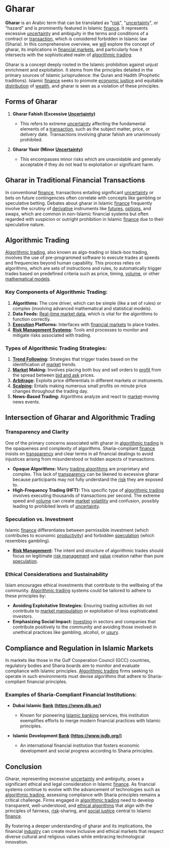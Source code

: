 # Gharar

**Gharar** is an Arabic term that can be translated as "[risk](../r/risk.md)", "[uncertainty](../u/uncertainty_in_trading.md)", or "hazard" and is prominently featured in Islamic [finance](../f/finance.md). It represents excessive [uncertainty](../u/uncertainty_in_trading.md) and ambiguity in the terms and conditions of a contract or [transaction](../t/transaction.md), which is considered forbidden in Islamic law (Sharia). In this comprehensive overview, we [will](../w/will.md) explore the concept of gharar, its implications in [financial markets](../f/financial_market.md), and particularly how it intersects with the sophisticated realm of [algorithmic trading](../a/accountability.md).

Gharar is a concept deeply rooted in the Islamic prohibition against unjust enrichment and exploitation. It stems from the principles detailed in the primary sources of Islamic jurisprudence: the Quran and Hadith (Prophetic traditions). Islamic [finance](../f/finance.md) seeks to promote [economic justice](../e/economic_justice.md) and equitable [distribution](../d/distribution.md) of [wealth](../w/wealth.md), and gharar is seen as a violation of these principles.

## Forms of Gharar

1. **Gharar Fahish (Excessive [Uncertainty](../u/uncertainty_in_trading.md))**
    - This refers to extreme [uncertainty](../u/uncertainty_in_trading.md) affecting the fundamental elements of a [transaction](../t/transaction.md), such as the subject matter, price, or delivery date. Transactions involving gharar fahish are unanimously prohibited.
  
2. **Gharar Yasir (Minor [Uncertainty](../u/uncertainty_in_trading.md))**
    - This encompasses minor risks which are unavoidable and generally acceptable if they do not lead to exploitation or significant harm.

## Gharar in Traditional Financial Transactions

In conventional [finance](../f/finance.md), transactions entailing significant [uncertainty](../u/uncertainty_in_trading.md) or bets on future contingencies often correlate with concepts like gambling or speculative betting. Debates about gharar in Islamic [finance](../f/finance.md) frequently involve the scrutiny of [derivative](../d/derivative.md) instruments like [futures](../f/futures.md), [options](../o/options.md), and swaps, which are common in non-Islamic financial systems but often regarded with suspicion or outright prohibition in Islamic [finance](../f/finance.md) due to their speculative nature.

## Algorithmic Trading

[Algorithmic trading](../a/accountability.md), also known as algo-trading or black-box trading, involves the use of pre-programmed software to execute trades at speeds and frequencies beyond human capability. This process relies on algorithms, which are sets of instructions and rules, to automatically trigger trades based on predefined criteria such as price, timing, [volume](../v/volume.md), or other [mathematical models](../m/mathematical_models_in_trading.md).

### Key Components of Algorithmic Trading:
1. **Algorithms:** The core driver, which can be simple (like a set of rules) or complex (involving advanced mathematical and statistical models).
2. **Data Feeds:** [Real-time market data](../r/real-time_market_data.md), which is vital for the algorithms to function correctly.
3. **[Execution](../e/execution.md) Platforms:** Interfaces with [financial markets](../f/financial_market.md) to place trades.
4. **[Risk Management Systems](../r/risk_management_systems.md):** Tools and processes to monitor and mitigate risks associated with trading.

### Types of Algorithmic Trading Strategies:
1. **[Trend Following](../t/trend_following.md):** Strategies that trigger trades based on the identification of [market](../m/market.md) trends.
2. **[Market](../m/market.md) Making:** Involves placing both buy and sell orders to [profit](../p/profit.md) from the spread between [bid and ask](../b/bid_and_ask.md) prices.
3. **[Arbitrage](../a/arbitrage.md):** Exploits price differentials in different markets or instruments.
4. **[Scalping](../s/scalping.md):** Entails making numerous small profits on minute price changes throughout the trading day.
5. **News-Based Trading:** Algorithms analyze and react to [market](../m/market.md)-moving news events.

## Intersection of Gharar and Algorithmic Trading

### Transparency and Clarity

One of the primary concerns associated with gharar in [algorithmic trading](../a/accountability.md) is the opaqueness and complexity of algorithms. Sharia-compliant [finance](../f/finance.md) insists on [transparency](../t/transparency.md) and clear terms in all financial dealings to avoid injustices arising from misunderstood or hidden aspects of transactions.

- **Opaque Algorithms:** Many [trading algorithms](../t/trading_algorithms.md) are proprietary and complex. This lack of [transparency](../t/transparency.md) can be likened to excessive gharar because participants may not fully understand the [risk](../r/risk.md) they are exposed to.
- **High-Frequency Trading (HFT):** This specific type of [algorithmic trading](../a/accountability.md) involves executing thousands of transactions per second. The extreme speed and [volume](../v/volume.md) can create [market](../m/market.md) [volatility](../v/volatility.md) and confusion, possibly leading to prohibited levels of [uncertainty](../u/uncertainty_in_trading.md).
  
### Speculation vs. Investment

Islamic [finance](../f/finance.md) differentiates between permissible investment (which contributes to economic [productivity](../p/productivity.md)) and forbidden [speculation](../s/speculation.md) (which resembles gambling).

- **[Risk Management](../r/risk_management.md):** The intent and structure of algorithmic trades should focus on legitimate [risk management](../r/risk_management.md) and [value](../v/value.md) creation rather than pure [speculation](../s/speculation.md).

### Ethical Considerations and Sustainability

Islam encourages ethical investments that contribute to the wellbeing of the community. [Algorithmic trading](../a/accountability.md) systems could be tailored to adhere to these principles by:

- **Avoiding Exploitative Strategies:** Ensuring trading activities do not contribute to [market manipulation](../m/market_manipulation.md) or exploitation of less sophisticated investors.
- **Emphasizing Social Impact:** [Investing](../i/investing.md) in sectors and companies that contribute positively to the community and avoiding those involved in unethical practices like gambling, alcohol, or [usury](../u/usury.md).

## Compliance and Regulation in Islamic Markets

In markets like those in the Gulf Cooperation Council (GCC) countries, regulatory bodies and Sharia boards aim to monitor and evaluate compliance with Islamic principles. [Algorithmic trading](../a/accountability.md) firms seeking to operate in such environments must devise algorithms that adhere to Sharia-compliant financial principles.

### Examples of Sharia-Compliant Financial Institutions:

- **Dubai Islamic [Bank](../b/bank.md) (https://www.dib.ae/)**
    - Known for pioneering [Islamic banking](../i/islamic_banking.md) services, this institution exemplifies efforts to merge modern financial practices with Islamic principles.
  
- **Islamic Development [Bank](../b/bank.md) (https://www.isdb.org/)**
    - An international financial institution that fosters economic development and social progress according to Sharia principles.

## Conclusion

Gharar, representing excessive [uncertainty](../u/uncertainty_in_trading.md) and ambiguity, poses a significant ethical and legal consideration in Islamic [finance](../f/finance.md). As financial systems continue to evolve with the advancement of technologies such as [algorithmic trading](../a/accountability.md), assessing compliance with Sharia principles remains a critical challenge. Firms engaged in [algorithmic trading](../a/accountability.md) need to develop transparent, well-understood, and [ethical algorithms](../e/ethical_algorithms.md) that align with the principles of fairness, [risk](../r/risk.md)-sharing, and [social justice](../s/social_justice.md) central to Islamic [finance](../f/finance.md).

By fostering a deeper understanding of gharar and its implications, the financial [industry](../i/industry.md) can create more inclusive and ethical markets that respect diverse cultural and religious values while embracing technological innovation.